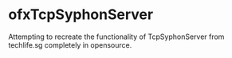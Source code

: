 # ofxTcpSyphonServer
Attempting to recreate the functionality of TcpSyphonServer from techlife.sg completely in opensource.
